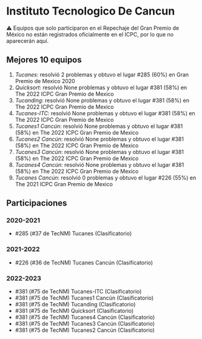 # Instituto Tecnologico De Cancun

:warning: Equipos que solo participaron en el Repechaje del Gran Premio de México no están registrados oficialmente en el ICPC, por lo que no aparecerán aquí.

## Mejores 10 equipos

1. _Tucanes_: resolvió 2 problemas y obtuvo el lugar #285 (60%) en Gran Premio de Mexico 2020
1. _Quicksort_: resolvió None problemas y obtuvo el lugar #381 (58%) en The 2022 ICPC Gran Premio de Mexico
1. _Tucanding_: resolvió None problemas y obtuvo el lugar #381 (58%) en The 2022 ICPC Gran Premio de Mexico
1. _Tucanes-ITC_: resolvió None problemas y obtuvo el lugar #381 (58%) en The 2022 ICPC Gran Premio de Mexico
1. _Tucanes1 Cancún_: resolvió None problemas y obtuvo el lugar #381 (58%) en The 2022 ICPC Gran Premio de Mexico
1. _Tucanes2 Cancún_: resolvió None problemas y obtuvo el lugar #381 (58%) en The 2022 ICPC Gran Premio de Mexico
1. _Tucanes3 Cancún_: resolvió None problemas y obtuvo el lugar #381 (58%) en The 2022 ICPC Gran Premio de Mexico
1. _Tucanes4 Cancún_: resolvió None problemas y obtuvo el lugar #381 (58%) en The 2022 ICPC Gran Premio de Mexico
1. _Tucanes Cancún_: resolvió 0 problemas y obtuvo el lugar #226 (55%) en The 2021 ICPC Gran Premio de Mexico

## Participaciones

### 2020-2021

- #285 (#37 de TecNM) Tucanes (Clasificatorio)

### 2021-2022

- #226 (#36 de TecNM) Tucanes Cancún (Clasificatorio)

### 2022-2023

- #381 (#75 de TecNM) Tucanes-ITC (Clasificatorio)
- #381 (#75 de TecNM) Tucanes1 Cancún (Clasificatorio)
- #381 (#75 de TecNM) Tucanding (Clasificatorio)
- #381 (#75 de TecNM) Quicksort (Clasificatorio)
- #381 (#75 de TecNM) Tucanes4 Cancún (Clasificatorio)
- #381 (#75 de TecNM) Tucanes3 Cancún (Clasificatorio)
- #381 (#75 de TecNM) Tucanes2 Cancún (Clasificatorio)



